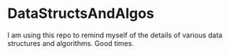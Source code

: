 # DataStructsAndAlgos

I am using this repo to remind myself of the
details of various data structures and algorithms. Good times.
